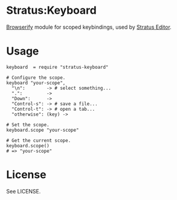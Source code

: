 # Stratus:Keyboard
[Browserify](https://github.com/substack/node-browserify) module for scoped
keybindings, used by [Stratus Editor](http://stratuseditor.com/).

# Usage

    keyboard  = require "stratus-keyboard"
    
    # Configure the scope.
    keyboard "your-scope",
      "\n":        -> # select something...
      ".":         ->
      "Down":      ->
      "Control-s": -> # save a file...
      "Control-t": -> # open a tab...
      "otherwise": (key) ->
    
    # Set the scope.
    keyboard.scope "your-scope"
    
    # Get the current scope.
    keyboard.scope()
    # => "your-scope"

# License
See LICENSE.

